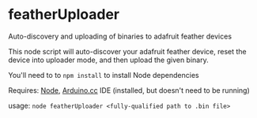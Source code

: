 # featherUploader
Auto-discovery and uploading of binaries to adafruit feather devices

This node script will auto-discover your adafruit feather device, reset the device into uploader mode, and then upload the given binary.

You'll need to to `npm install` to install Node dependencies

Requires: [Node](http://nodejs.org/), [Arduino.cc](http://www.arduino.cc/) IDE (installed, but doesn't need to be running)

usage: `node featherUploader <fully-qualified path to .bin file>`



